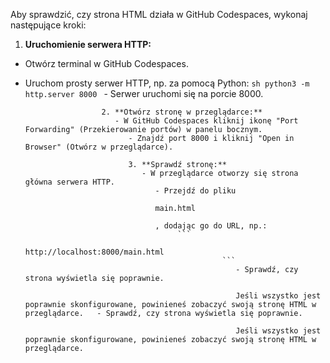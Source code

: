 Aby sprawdzić, czy strona HTML działa w GitHub Codespaces, wykonaj następujące kroki:

1. **Uruchomienie serwera HTTP:**
- Otwórz terminal w GitHub Codespaces.
 - Uruchom prosty serwer HTTP, np. za pomocą Python:
           ```sh
                python3 -m http.server 8000
                    ```
                        - Serwer uruchomi się na porcie 8000.

                        2. **Otwórz stronę w przeglądarce:**
                           - W GitHub Codespaces kliknij ikonę "Port Forwarding" (Przekierowanie portów) w panelu bocznym.
                              - Znajdź port 8000 i kliknij "Open in Browser" (Otwórz w przeglądarce).

                              3. **Sprawdź stronę:**
                                 - W przeglądarce otworzy się strona główna serwera HTTP.
                                    - Przejdź do pliku 

                                    main.html

                                    , dodając go do URL, np.:
                                         ```
                                              http://localhost:8000/main.html
                                                   ```
                                                      - Sprawdź, czy strona wyświetla się poprawnie.

                                                      Jeśli wszystko jest poprawnie skonfigurowane, powinieneś zobaczyć swoją stronę HTML w przeglądarce.   - Sprawdź, czy strona wyświetla się poprawnie.

                                                      Jeśli wszystko jest poprawnie skonfigurowane, powinieneś zobaczyć swoją stronę HTML w przeglądarce.